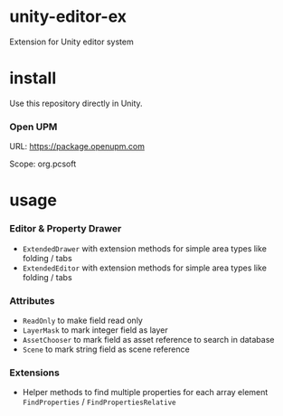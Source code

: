 # unity-editor-ex
Extension for Unity editor system

# install
Use this repository directly in Unity.

### Open UPM
URL: https://package.openupm.com

Scope: org.pcsoft

# usage

### Editor & Property Drawer
* `ExtendedDrawer` with extension methods for simple area types like folding / tabs
* `ExtendedEditor` with extension methods for simple area types like folding / tabs

### Attributes
* `ReadOnly` to make field read only
* `LayerMask` to mark integer field as layer
* `AssetChooser` to mark field as asset reference to search in database
* `Scene` to mark string field as scene reference

### Extensions
* Helper methods to find multiple properties for each array element `FindProperties` / `FindPropertiesRelative`
